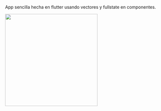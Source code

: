 App sencilla hecha en flutter usando vectores y fullstate en componentes.

<img src="https://gitlab.com/soy.pepe/preguntas_flutter/-/raw/master/Screenshot_20150102-061546.png" width=300/>
